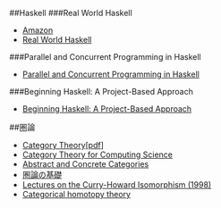 ##Haskell
###Real World Haskell
* [Amazon](http://www.amazon.co.jp/dp/4873114233)
* [Real World Haskell](http://book.realworldhaskell.org/read/)

###Parallel and Concurrent Programming in Haskell
* [Parallel and Concurrent Programming in Haskell](http://chimera.labs.oreilly.com/books/1230000000929/index.html)

###Beginning Haskell: A Project-Based Approach 
* [Beginning Haskell: A Project-Based Approach](http://www.amazon.co.jp/dp/1430262508)

##圏論
* [Category Theory](http://www.amazon.co.jp/dp/0199237182)[[pdf](http://www.andrew.cmu.edu/course/80-413-713/notes/)]
* [Category Theory for Computing Science](http://www.math.mcgill.ca/triples/Barr-Wells-ctcs.pdf)
* [Abstract and Concrete Categories](http://katmat.math.uni-bremen.de/acc/acc.pdf)
* [圏論の基礎](http://www.amazon.co.jp/dp/4621063243)
* [Lectures on the Curry-Howard Isomorphism (1998)](http://citeseerx.ist.psu.edu/viewdoc/summary?doi=10.1.1.17.7385)
* [Categorical homotopy theory](http://www.math.harvard.edu/~eriehl/cathtpy.pdf)
